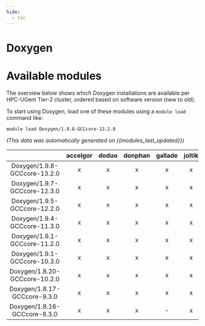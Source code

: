 ```yaml
---
hide:
  - toc
---
```


Doxygen
=======

# Available modules


The overview below shows which Doxygen installations are available per HPC-UGent Tier-2 cluster, ordered based on software version (new to old).

To start using Doxygen, load one of these modules using a `module load` command like:

```shell
module load Doxygen/1.9.8-GCCcore-13.2.0
```

*(This data was automatically generated on {{modules_last_updated}})*  

| |accelgor|doduo|donphan|gallade|joltik|shinx|skitty|
| :---: | :---: | :---: | :---: | :---: | :---: | :---: | :---: |
|Doxygen/1.9.8-GCCcore-13.2.0|x|x|x|x|x|x|x|
|Doxygen/1.9.7-GCCcore-12.3.0|x|x|x|x|x|x|x|
|Doxygen/1.9.5-GCCcore-12.2.0|x|x|x|x|x|x|-|
|Doxygen/1.9.4-GCCcore-11.3.0|x|x|x|x|x|x|-|
|Doxygen/1.9.1-GCCcore-11.2.0|x|x|x|x|x|-|-|
|Doxygen/1.9.1-GCCcore-10.3.0|x|x|x|x|x|-|-|
|Doxygen/1.8.20-GCCcore-10.2.0|x|x|x|x|x|-|-|
|Doxygen/1.8.17-GCCcore-9.3.0|x|x|x|x|x|-|-|
|Doxygen/1.8.16-GCCcore-8.3.0|x|x|x|-|x|-|-|
